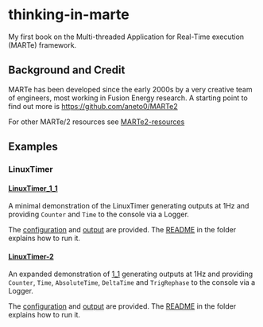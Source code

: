 # thinking-in-marte

My first book on the Multi-threaded Application for Real-Time execution (MARTe) framework.

## Background and Credit

MARTe has been developed since the early 2000s by a very creative team of engineers, most 
working in Fusion Energy research.  A starting point to find out more is https://github.com/aneto0/MARTe2

For other MARTe/2 resources see [MARTe2-resources](MARTe2_Resources.md)

## Examples

### LinuxTimer

#### [LinuxTimer_1_1](Examples/LinuxTimer/Configurations/LinuxTimer_1_1.cfg)

A minimal demonstration of the LinuxTimer generating outputs at 1Hz and providing `Counter` and `Time` 
to the console via a Logger.

The [configuration][11C] and [output][11O] are provided.  The [README][11R] in the folder explains how to run it.

[11C]: https://github.com/AdamVStephen/thinking-in-marte/tree/main/Examples/LinuxTimer/Configurations/LinuxTimer_1_1.cfg
[11O]: https://github.com/AdamVStephen/thinking-in-marte/tree/main/Examples/LinuxTimer/Output/LinuxTimer_1_1.out
[11R]: https://github.com/AdamVStephen/thinking-in-marte/tree/main/Examples/LinuxTimer/README.md

<!--
-Are [relative links][11rel] supported ?

[11rel]: (Examples/LinuxTimer/Configurations/LinuxTimer_1_1.cfg)

The answer is No!
-->

#### [LinuxTimer-2](Examples/LinuxTimer/Configurations/LinuxTimer_1_2.cfg)

An expanded demonstration of [1_1](#LinuxTimer_1_1) generating outputs at 1Hz and providing 
`Counter`, `Time`, `AbsoluteTime`, `DeltaTime` and `TrigRephase`
to the console via a Logger.

The [configuration][12C] and [output][12O] are provided.  The [README][12R] in the folder explains how to run it.

[12C]: https://github.com/AdamVStephen/thinking-in-marte/tree/main/Examples/LinuxTimer/Configurations/LinuxTimer_1_2.cfg
[12O]: https://github.com/AdamVStephen/thinking-in-marte/tree/main/Examples/LinuxTimer/Output/LinuxTimer_1_2.out
[12R]: https://github.com/AdamVStephen/thinking-in-marte/tree/main/Examples/LinuxTimer/README.md
